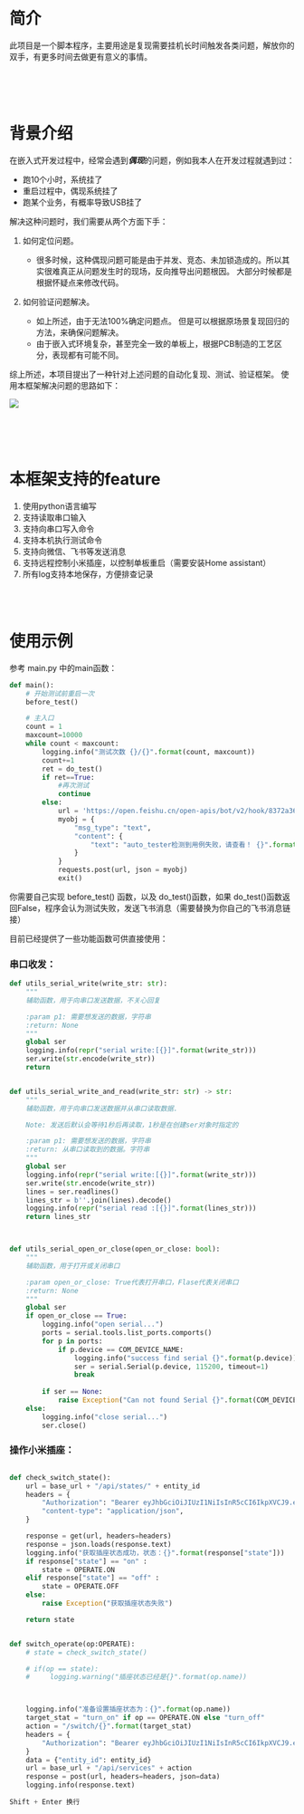 # 简介


此项目是一个脚本程序，主要用途是复现需要挂机长时间触发各类问题，解放你的双手，有更多时间去做更有意义的事情。


<br/>
<br/>
<br/>

# 背景介绍
在嵌入式开发过程中，经常会遇到***偶现***的问题，例如我本人在开发过程就遇到过：
 - 跑10个小时，系统挂了
 - 重启过程中，偶现系统挂了
 - 跑某个业务，有概率导致USB挂了

解决这种问题时，我们需要从两个方面下手：
1. 如何定位问题。
    - 很多时候，这种偶现问题可能是由于并发、竞态、未加锁造成的。所以其实很难真正从问题发生时的现场，反向推导出问题根因。  大部分时候都是根据怀疑点来修改代码。

2. 如何验证问题解决。
    - 如上所述，由于无法100%确定问题点。 但是可以根据原场景复现回归的方法，来确保问题解决。
    - 由于嵌入式环境复杂，甚至完全一致的单板上，根据PCB制造的工艺区分，表现都有可能不同。


综上所述，本项目提出了一种针对上述问题的自动化复现、测试、验证框架。 使用本框架解决问题的思路如下：

![](./readme1.png)


<br/>
<br/>
<br/>

# 本框架支持的feature
1. 使用python语言编写
2. 支持读取串口输入
3. 支持向串口写入命令
4. 支持本机执行测试命令
5. 支持向微信、飞书等发送消息
6. 支持远程控制小米插座，以控制单板重启（需要安装Home assistant）
7. 所有log支持本地保存，方便排查记录


<br/>
<br/>

# 使用示例
参考 main.py 中的main函数：
```python
def main():
    # 开始测试前重启一次
    before_test()

    # 主入口
    count = 1
    maxcount=10000
    while count < maxcount:
        logging.info("测试次数 {}/{}".format(count, maxcount))
        count+=1
        ret = do_test()
        if ret==True:
            #再次测试
            continue
        else:
            url = 'https://open.feishu.cn/open-apis/bot/v2/hook/8372a369-ee77-4a34-ab19-3b061661e5c4'
            myobj = {
                "msg_type": "text",
                "content": {
                    "text": "auto_tester检测到用例失败，请查看！ {}".format(datetime.now().strftime("%m/%d/%Y, %H:%M:%S"))
                }
            }
            requests.post(url, json = myobj)
            exit()
```

你需要自己实现 before_test() 函数，以及 do_test()函数，如果 do_test()函数返回False，程序会认为测试失败，发送飞书消息（需要替换为你自己的飞书消息链接）

目前已经提供了一些功能函数可供直接使用：
### 串口收发：
```python
def utils_serial_write(write_str: str):
    """
    辅助函数，用于向串口发送数据，不关心回复

    :param p1: 需要想发送的数据，字符串
    :return: None
    """ 
    global ser
    logging.info(repr("serial write:[{}]".format(write_str)))
    ser.write(str.encode(write_str))
    return


def utils_serial_write_and_read(write_str: str) -> str:
    """
    辅助函数，用于向串口发送数据并从串口读取数据.

    Note: 发送后默认会等待1秒后再读取，1秒是在创建ser对象时指定的

    :param p1: 需要想发送的数据，字符串
    :return: 从串口读取到的数据。字符串
    """ 
    global ser
    logging.info(repr("serial write:[{}]".format(write_str)))
    ser.write(str.encode(write_str))
    lines = ser.readlines()
    lines_str = b''.join(lines).decode()
    logging.info(repr("serial read :[{}]".format(lines_str)))
    return lines_str



def utils_serial_open_or_close(open_or_close: bool):
    """
    辅助函数，用于打开或关闭串口

    :param open_or_close: True代表打开串口，Flase代表关闭串口
    :return: None
    """ 
    global ser
    if open_or_close == True:
        logging.info("open serial...")
        ports = serial.tools.list_ports.comports()
        for p in ports:
            if p.device == COM_DEVICE_NAME:
                logging.info("success find serial {}".format(p.device))
                ser = serial.Serial(p.device, 115200, timeout=1)
                break
        
        if ser == None:
            raise Exception("Can not found Serial {}".format(COM_DEVICE_NAME))
    else:
        logging.info("close serial...")
        ser.close()
```

### 操作小米插座：

```python

def check_switch_state():
    url = base_url + "/api/states/" + entity_id
    headers = {
        "Authorization": "Bearer eyJhbGciOiJIUzI1NiIsInR5cCI6IkpXVCJ9.eyJpc3MiOiIxNmI0YTk5YjUwNTI0Y2Y5OWU5YjY1YjVhYjhhOWQwYiIsImlhdCI6MTcyOTQ5OTAxOSwiZXhwIjoyMDQ0ODU5MDE5fQ.CWhh71Tu9AdIYw5REwvwNe4w7dmpgLFXFo0ANPOP0LI",
        "content-type": "application/json",
    }

    response = get(url, headers=headers)
    response = json.loads(response.text)
    logging.info("获取插座状态成功，状态：{}".format(response["state"]))
    if response["state"] == "on" :
        state = OPERATE.ON
    elif response["state"] == "off" :
        state = OPERATE.OFF
    else:
        raise Exception("获取插座状态失败") 

    return state


def switch_operate(op:OPERATE):
    # state = check_switch_state()

    # if(op == state):
    #     logging.warning("插座状态已经是{}".format(op.name))



    logging.info("准备设置插座状态为：{}".format(op.name))
    target_stat = "turn_on" if op == OPERATE.ON else "turn_off"
    action = "/switch/{}".format(target_stat)
    headers = {
        "Authorization": "Bearer eyJhbGciOiJIUzI1NiIsInR5cCI6IkpXVCJ9.eyJpc3MiOiIxNmI0YTk5YjUwNTI0Y2Y5OWU5YjY1YjVhYjhhOWQwYiIsImlhdCI6MTcyOTQ5OTAxOSwiZXhwIjoyMDQ0ODU5MDE5fQ.CWhh71Tu9AdIYw5REwvwNe4w7dmpgLFXFo0ANPOP0LI",
    }
    data = {"entity_id": entity_id}
    url = base_url + "/api/services" + action
    response = post(url, headers=headers, json=data)
    logging.info(response.text)
​​​
Shift + Enter 换行

```